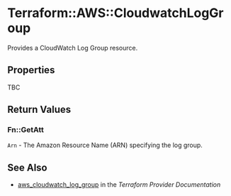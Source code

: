 # Terraform::AWS::CloudwatchLogGroup

Provides a CloudWatch Log Group resource.

## Properties

TBC

## Return Values

### Fn::GetAtt

`Arn` - The Amazon Resource Name (ARN) specifying the log group.

## See Also

* [aws_cloudwatch_log_group](https://www.terraform.io/docs/providers/aws/r/cloudwatch_log_group.html) in the _Terraform Provider Documentation_